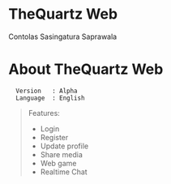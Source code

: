 # TheQuartz Web
  Contolas Sasingatura Saprawala
 
# About TheQuartz Web

```
  Version   : Alpha
  Language  : English
```

> Features: 
 > - Login
 > - Register
 > - Update profile
 > - Share media
 > - Web game
 > - Realtime Chat
